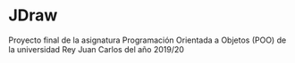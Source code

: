 # JDraw
Proyecto final de la asignatura Programación Orientada a Objetos (POO) de la universidad Rey Juan Carlos del año 2019/20

